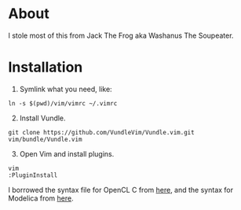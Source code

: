 # About
I stole most of this from Jack The Frog aka Washanus The Soupeater.

# Installation
1. Symlink what you need, like:

  ```
  ln -s $(pwd)/vim/vimrc ~/.vimrc
  ```

2. Install Vundle.

  ```
  git clone https://github.com/VundleVim/Vundle.vim.git vim/bundle/Vundle.vim
  ```

3. Open Vim and install plugins.

  ```
  vim
  :PluginInstall
  ```

I borrowed the syntax file for OpenCL C from [here](https://github.com/vim-scripts/opencl.vim), and the syntax for Modelica from [here](https://github.com/vim-scripts/modelica).

